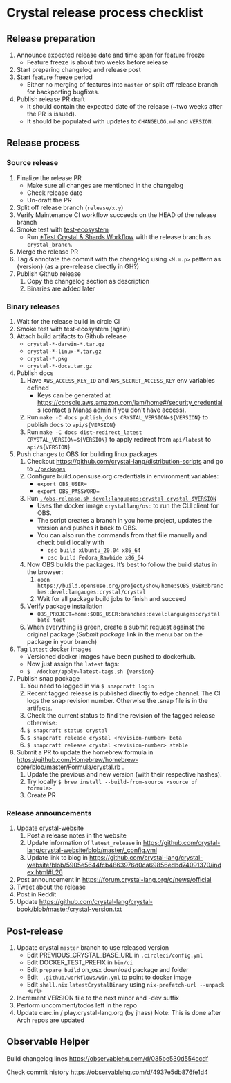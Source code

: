 # Crystal release process checklist

## Release preparation

1. Announce expected release date and time span for feature freeze
   * Feature freeze is about two weeks before release
2. Start preparing changelog and release post
3. Start feature freeze period
   * Either no merging of features into `master` or split off release branch for backporting bugfixes.
4. Publish release PR draft
   * It should contain the expected date of the release (~two weeks after the PR is issued).
   * It should be populated with updates to `CHANGELOG.md` and `VERSION`.

## Release process

### Source release

1. Finalize the release PR
   * Make sure all changes are mentioned in the changelog
   * Check release date
   * Un-draft the PR
2. Split off release branch (`release/x.y`)
3. Verify Maintenance CI workflow succeeds on the HEAD of the release branch
4. Smoke test with [test-ecosystem](https://github.com/crystal-lang/test-ecosystem)
   * Run [*Test Crystal & Shards Workflow](https://github.com/crystal-lang/test-ecosystem/actions/workflows/test-crystal-shards.yml) with the release branch as `crystal_branch`.
5. Merge the release PR
6. Tag & annotate the commit with the changelog using `<M.m.p>` pattern as {version} (as a pre-release directly in GH?)
7. Publish Github release
   1. Copy the changelog section as description
   1. Binaries are added later

### Binary releases

1. Wait for the release build in circle CI
2. Smoke test with test-ecosystem (again)
3. Attach build artifacts to Github release
   * `crystal-*-darwin-*.tar.gz`
   * `crystal-*-linux-*.tar.gz`
   * `crystal-*.pkg`
   * `crystal-*-docs.tar.gz`
3. Publish docs
   1. Have `AWS_ACCESS_KEY_ID` and `AWS_SECRET_ACCESS_KEY` env variables defined
      * Keys can be generated at https://console.aws.amazon.com/iam/home#/security_credentials (contact a Manas admin if you don't have access).
   2. Run `make -C docs publish_docs CRYSTAL_VERSION=${VERSION}` to publish docs to `api/${VERSION}`
   3. Run `make -C docs dist-redirect_latest CRYSTAL_VERSION=${VERSION}` to apply redirect from `api/latest` to `api/${VERSION}`
4. Push changes to OBS for building linux packages
   1. Checkout https://github.com/crystal-lang/distribution-scripts and go to [`./packages`](../packages)
   2. Configure build.opensuse.org credentials in environment variables:
      * `export OBS_USER=`
      * `export OBS_PASSWORD=`
   3. Run [`./obs-release.sh devel:languages:crystal crystal $VERSION`](../packages/obs-release.sh)
      * Uses the docker image `crystallang/osc` to run the CLI client for OBS.
      * The script creates a branch in you home project, updates the version and pushes it back to OBS.
      * You can also run the commands from that file manually and check build locally with
         * `osc build xUbuntu_20.04 x86_64`
         * `osc build Fedora_Rawhide x86_64`
   4. Now OBS builds the packages. It’s best to follow the build status in the browser:
      1. `open https://build.opensuse.org/project/show/home:$OBS_USER:branches:devel:langauges:crystal/crystal`
      1. Wait for all package build jobs to finish and succeed
   5. Verify package installation
      * `OBS_PROJECT=home:$OBS_USER:branches:devel:languages:crystal bats test`
   6. When everything is green, create a submit request against the original package (*Submit package* link in the menu bar on the package in your branch)
5. Tag `latest` docker images
   * Versioned docker images have been pushed to dockerhub.
   * Now just assign the `latest` tags:
   * `$ ./docker/apply-latest-tags.sh {version}`
6. Publish snap package
   1. You need to logged in via `$ snapcraft login`
   1. Recent tagged release is published directly to edge channel. The CI logs the snap revision number. Otherwise the .snap file is in the artifacts.
   1. Check the current status to find the revision of the tagged release otherwise:
   1. `$ snapcraft status crystal`
   1. `$ snapcraft release crystal <revision-number> beta`
   1. `$ snapcraft release crystal <revision-number> stable`
7. Submit a PR to update the homebrew formula in https://github.com/Homebrew/homebrew-core/blob/master/Formula/crystal.rb .
   1. Update the previous and new version (with their respective hashes).
   1. Try locally `$ brew install --build-from-source <source of formula>`
   1. Create PR

### Release announcements
1. Update crystal-website
   1. Post a release notes in the website
   1. Update information of `latest_release` in https://github.com/crystal-lang/crystal-website/blob/master/_config.yml
   1. Update link to blog in https://github.com/crystal-lang/crystal-website/blob/5905e5644fcb4863976d0ca69856edbd74091370/index.html#L26
2. Post announcement in https://forum.crystal-lang.org/c/news/official
3. Tweet about the release
4. Post in Reddit
5. Update https://github.com/crystal-lang/crystal-book/blob/master/crystal-version.txt

## Post-release
1. Update crystal `master` branch to use released version
   * Edit PREVIOUS_CRYSTAL_BASE_URL in `.circleci/config.yml`
   * Edit DOCKER_TEST_PREFIX in `bin/ci`
   * Edit `prepare_build` on_osx download package and folder
   * Edit ` .github/workflows/win.yml` to point to docker image
   * Edit `shell.nix` `latestCrystalBinary` using  `nix-prefetch-url --unpack <url>`
2. Increment VERSION file to the next minor and -dev suffix
3. Perform uncomment/todos left in the repo
4. Update carc.in / play.crystal-lang.org (by jhass)
    Note: This is done after Arch repos are updated

## Observable Helper

Build changelog lines
https://observablehq.com/d/035be530d554ccdf

Check commit history
https://observablehq.com/d/4937e5db876fe1d4
